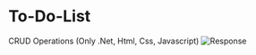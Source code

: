 # To-Do-List
CRUD Operations (Only .Net, Html, Css, Javascript)
![Response](https://i.imgur.com/pVMoblK.gif)